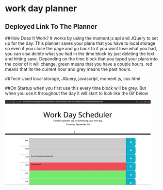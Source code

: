 # work day planner
## Deployed Link To The Planner

##How Does It Work?
It works by using the moment.js api and JQuery to set up for the day. This planner saves your
plans that you have to local storage so even if you close the page and go back to it you wont lose what you had, 
you can also delete what you had in the time block by just deleting the text and hitting save. 
Depending on the time block that you typed your plans into the color of it will change, green means that you have a couple hours.
red means that its the current hour and grey means the past hours.

##Tech Used
local storage, JQuery, javascript, moment.js, css html

##On Startup
when you first use this every time block will be grey.
But when you use it throughout the day it will start to look like the Gif below

![image](./05-third-party-apis-homework-demo.gif)
